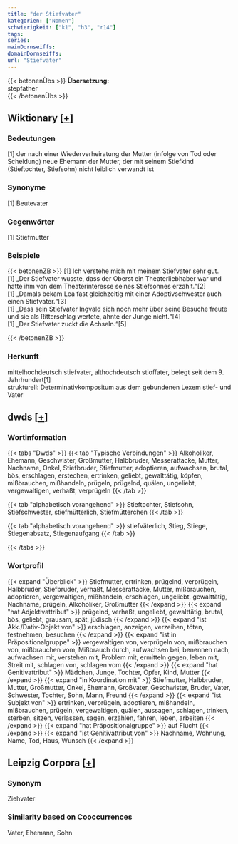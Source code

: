 ```yaml
---
title: "der Stiefvater"
kategorien: ["Nomen"]
schwierigkeit: ["k1", "h3", "r14"]
tags:
series:
mainDornseiffs:
domainDornseiffs:
url: "Stiefvater"
---
```


{{< betonenÜbs >}}
**Übersetzung:**  
stepfather  
{{< /betonenÜbs >}}

## Wiktionary [[+](https://de.wiktionary.org/wiki/Stiefvater)]

### Bedeutungen
[1] der nach einer Wiederverheiratung der Mutter (infolge von Tod oder Scheidung) neue Ehemann der Mutter, der mit seinem Stiefkind (Stieftochter, Stiefsohn) nicht leiblich verwandt ist  

### Synonyme
[1] Beutevater  

### Gegenwörter
[1] Stiefmutter  

### Beispiele
{{< betonenZB >}}
[1] Ich verstehe mich mit meinem Stiefvater sehr gut.  
[1] „Der Stiefvater wusste, dass der Oberst ein Theaterliebhaber war und hatte ihm von dem Theaterinteresse seines Stiefsohnes erzählt.“[2]  
[1] „Damals bekam Lea fast gleichzeitig mit einer Adoptivschwester auch einen Stiefvater.“[3]  
[1] „Dass sein Stiefvater Ingvald sich noch mehr über seine Besuche freute und sie als Ritterschlag wertete, ahnte der Junge nicht.“[4]  
[1] „Der Stiefvater zuckt die Achseln.“[5]  

{{< /betonenZB >}}
### Herkunft
mittelhochdeutsch stiefvater, althochdeutsch stioffater, belegt seit dem 9. Jahrhundert[1]  
strukturell: Determinativkompositum aus dem gebundenen Lexem stief- und Vater  



## dwds [[+](https://www.dwds.de/wb/Stiefvater)]

### Wortinformation
{{< tabs "Dwds" >}}
{{< tab "Typische Verbindungen" >}}
Alkoholiker, Ehemann, Geschwister, Großmutter, Halbbruder, Messerattacke, Mutter, Nachname, Onkel, Stiefbruder, Stiefmutter, adoptieren, aufwachsen, brutal, bös, erschlagen, erstechen, ertrinken, geliebt, gewalttätig, köpfen, mißbrauchen, mißhandeln, prügeln, prügelnd, quälen, ungeliebt, vergewaltigen, verhaßt, verprügeln
{{< /tab >}}

{{< tab "alphabetisch vorangehend" >}}
Stieftochter, Stiefsohn, Stiefschwester, stiefmütterlich, Stiefmütterchen
{{< /tab >}}

{{< tab "alphabetisch vorangehend" >}}
stiefväterlich, Stieg, Stiege, Stiegenabsatz, Stiegenaufgang
{{< /tab >}}

{{< /tabs >}}

### Wortprofil
{{< expand "Überblick" >}} Stiefmutter, ertrinken, prügelnd, verprügeln, Halbbruder, Stiefbruder, verhaßt, Messerattacke, Mutter, mißbrauchen, adoptieren, vergewaltigen, mißhandeln, erschlagen, ungeliebt, gewalttätig, Nachname, prügeln, Alkoholiker, Großmutter {{< /expand >}}
{{< expand "hat Adjektivattribut" >}} prügelnd, verhaßt, ungeliebt, gewalttätig, brutal, bös, geliebt, grausam, spät, jüdisch {{< /expand >}}
{{< expand "ist Akk./Dativ-Objekt von" >}} erschlagen, anzeigen, verzeihen, töten, festnehmen, besuchen {{< /expand >}}
{{< expand "ist in Präpositionalgruppe" >}} vergewaltigen von, verprügeln von, mißbrauchen von, mißbrauchen vom, Mißbrauch durch, aufwachsen bei, benennen nach, aufwachsen mit, verstehen mit, Problem mit, ermitteln gegen, leben mit, Streit mit, schlagen von, schlagen vom {{< /expand >}}
{{< expand "hat Genitivattribut" >}} Mädchen, Junge, Tochter, Opfer, Kind, Mutter {{< /expand >}}
{{< expand "in Koordination mit" >}} Stiefmutter, Halbbruder, Mutter, Großmutter, Onkel, Ehemann, Großvater, Geschwister, Bruder, Vater, Schwester, Tochter, Sohn, Mann, Freund {{< /expand >}}
{{< expand "ist Subjekt von" >}} ertrinken, verprügeln, adoptieren, mißhandeln, mißbrauchen, prügeln, vergewaltigen, quälen, aussagen, schlagen, trinken, sterben, sitzen, verlassen, sagen, erzählen, fahren, leben, arbeiten {{< /expand >}}
{{< expand "hat Präpositionalgruppe" >}} auf Flucht {{< /expand >}}
{{< expand "ist Genitivattribut von" >}} Nachname, Wohnung, Name, Tod, Haus, Wunsch {{< /expand >}}

## Leipzig Corpora [[+](https://corpora.uni-leipzig.de/en/res?word=Stiefvater&corpusId=deu_newscrawl-public_2018)]


### Synonym
Ziehvater


### Similarity based on Cooccurrences
Vater, Ehemann, Sohn

